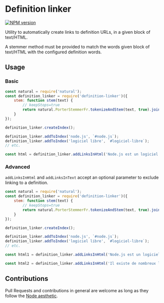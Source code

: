 
Definition linker
=================

[![NPM version](http://img.shields.io/npm/v/definition-linker.svg)](https://www.npmjs.org/package/definition-linker)

Utility to automatically create links to definition URLs, in a given block of
text/HTML.

A stemmer method must be provided to match the words given block of
text/HTML with the configured definition words.


Usage
-----

### Basic

```javascript
const natural = require('natural');
const definition_linker = require('definition-linker')({
    stem: function stem(text) {
        // keepStops=true
        return natural.PorterStemmerFr.tokenizeAndStem(text, true).join(' ');
    }
});

definition_linker.createIndex();

definition_linker.addToIndex('node.js', `#node.js`);
definition_linker.addToIndex('logiciel libre', `#logiciel-libre`);
// etc.

const html = definition_linker.addLinksInHtml('Node.js est un logiciel libre');
```

### Advanced

`addLinksInHtml` and `addLinksInText` accept an optional parameter to exclude
linking to a definition.

```javascript
const natural = require('natural');
const definition_linker = require('definition-linker')({
    stem: function stem(text) {
        // keepStops=true
        return natural.PorterStemmerFr.tokenizeAndStem(text, true).join(' ');
    }
});

definition_linker.createIndex();

definition_linker.addToIndex('node.js', `#node.js`);
definition_linker.addToIndex('logiciel libre', `#logiciel-libre`);
// etc.

const html1 = definition_linker.addLinksInHtml('Node.js est un logiciel libre', 'node.js');

const html2 = definition_linker.addLinksInHtml('Il existe de nombreux logiciels libres dont Node.js', 'logiciel-libre');
```


Contributions
-------------

Pull Requests and contributions in general are welcome as long as they follow
the [Node aesthetic].

[Node aesthetic]: http://substack.net/node_aesthetic
